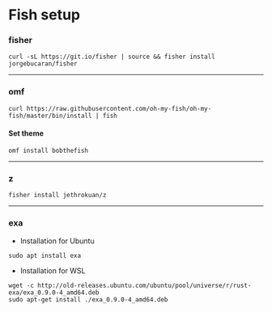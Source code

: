 # Fish setup

### fisher
```
curl -sL https://git.io/fisher | source && fisher install jorgebucaran/fisher
```
---
### omf
```
curl https://raw.githubusercontent.com/oh-my-fish/oh-my-fish/master/bin/install | fish
```
#### Set theme
```
omf install bobthefish
```
---
### z

```
fisher install jethrokuan/z
```
---
### exa
  - Installation for Ubuntu

```
sudo apt install exa
```
  - Installation for WSL

```
wget -c http://old-releases.ubuntu.com/ubuntu/pool/universe/r/rust-exa/exa_0.9.0-4_amd64.deb
sudo apt-get install ./exa_0.9.0-4_amd64.deb
```
